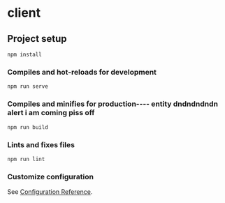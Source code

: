 # client

## Project setup

```
npm install
```

### Compiles and hot-reloads for development

```
npm run serve
```

### Compiles and minifies for production---- entity dndndndndn alert i am coming piss off

```
npm run build
```

### Lints and fixes files

```
npm run lint
```

### Customize configuration

See [Configuration Reference](https://cli.vuejs.org/config/).
